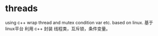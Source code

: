 threads
=======

using c++ wrap thread and mutex condition var etc. based on linux.
基于linux平台 利用 c++ 封装 线程类，互斥锁，条件变量。
